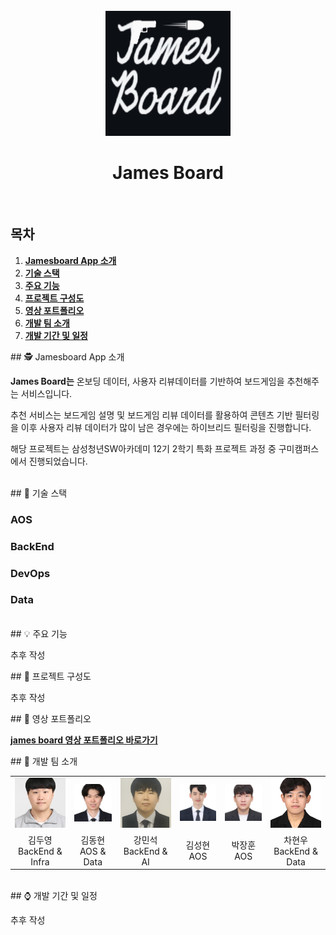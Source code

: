 <div align="center">
  <br/>
  <img src="./readme_asserts/jamesboard_logo.png" alt="jamesboard" width="200px" height="200px" />
  <h1> James Board</h1>
  <br/>
</div>

## 목차

1. [**Jamesboard App 소개**](#1)
1. [**기술 스택**](#2)
1. [**주요 기능**](#3)
1. [**프로젝트 구성도**](#4)
1. [**영상 포트폴리오**](#5)
1. [**개발 팀 소개**](#6)
1. [**개발 기간 및 일정**](#7)
   <br/>

<div id="1"></div>
## 🕵️ Jamesboard App 소개

**James Board는** 온보딩 데이터, 사용자 리뷰데이터를 기반하여 보드게임을 추천해주는 서비스입니다.

추천 서비스는 보드게임 설명 및 보드게임 리뷰 데이터를 활용하여 콘텐츠 기반 필터링을 이후 사용자 리뷰 데이터가 많이 남은 경우에는 하이브리드 필터링을 진행합니다.

해당 프로젝트는 삼성청년SW아카데미 12기 2학기 특화 프로젝트 과정 중 구미캠퍼스에서 진행되었습니다.

<br/>

<div id="2"></div>
## 🔧 기술 스택

### **AOS**

### **BackEnd**

### **DevOps**

### **Data**

<br/>

<div id="3"></div>
## 💡 주요 기능

추후 작성
<br/>

<div id="4"></div>
## 🔎 프로젝트 구성도

추후 작성
<br/>

<div id="5"></div>
## 🎥 영상 포트폴리오

[**james board 영상 포트폴리오 바로가기**](https://youtu.be/LIxzq0-G3Dk)
<br/>

<div id="6"></div>
## 🏅 개발 팀 소개

<table>
  <tr>
    <td align="center" width="150px">
      <img src="./readme_asserts/d205_kdy.png" alt="김두영 프로필" />  
    </td>
    <td align="center" width="150px">
      <img src="./readme_asserts/d205_kdh.png" alt="김동현 프로필" />
    </td>
    <td align="center" width="150px">
      <img src="./readme_asserts/d205_kms.png" alt="강민석 프로필" />  
    </td>
    <td align="center" width="150px">
      <img src="./readme_asserts/d205_ksh.png" alt="김성현 프로필" />  
    </td>
    <td align="center" width="150px">
      <img src="./readme_asserts/d205_pjh.png" alt="박장훈 프로필" />  
    </td>
    <td align="center" width="150px">
      <img src="./readme_asserts/d205_chw.png" alt="차현우 프로필" />  
    </td>
  </tr>
  <tr>
    <td align="center">
        김두영<br />BackEnd & Infra
    </td>
    <td align="center">
        김동현<br />AOS & Data
    </td>
    <td align="center">
        강민석<br />BackEnd & AI
    </td>
    <td align="center">
        김성현<br />AOS
    </td>
    <td align="center">
        박장훈<br />AOS
    </td>
    <td align="center">
        차현우<br />BackEnd & Data
    </td>
  </tr>
</table>
<br/>

<div id="7"></div>
## ⌚ 개발 기간 및 일정

추후 작성
<br/>
